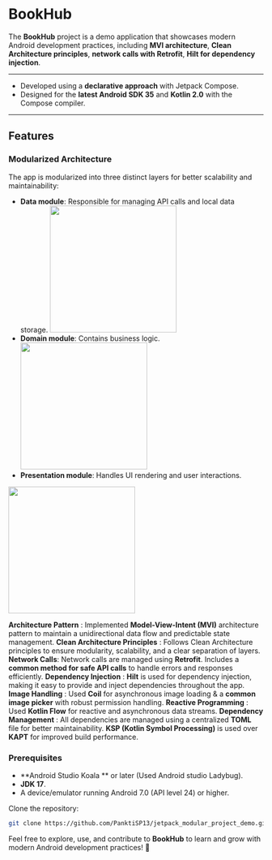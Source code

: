 # BookHub

The **BookHub** project is a demo application that showcases modern Android development practices, including **MVI architecture**, **Clean Architecture principles**, **network calls with Retrofit**, **Hilt for dependency injection**.

---

- Developed using a **declarative approach** with Jetpack Compose.
- Designed for the **latest Android SDK 35** and **Kotlin 2.0** with the Compose compiler.

---

## Features

### **Modularized Architecture**

The app is modularized into three distinct layers for better scalability and maintainability:
- **Data module**: Responsible for managing API calls and local data storage.
  <img src="https://github.com/user-attachments/assets/f88cf162-786d-4118-8ccf-566e6b2214d4" width="250" >
- **Domain module**: Contains business logic.
   <img src="https://github.com/user-attachments/assets/fd7b35ba-4ad0-4984-90dc-83ddda3cbb16" width="250" >
- **Presentation module**: Handles UI rendering and user interactions.
 <img src="https://github.com/user-attachments/assets/cb5015d2-52ba-486d-aa60-ef80b6668b7e" width="250" >


**Architecture Pattern** : Implemented **Model-View-Intent (MVI)** architecture pattern to maintain a unidirectional data flow and predictable state management.
**Clean Architecture Principles** : Follows Clean Architecture principles to ensure modularity, scalability, and a clear separation of layers.
**Network Calls**: Network calls are managed using **Retrofit**. Includes a **common method for safe API calls** to handle errors and responses efficiently.
**Dependency Injection** : **Hilt** is used for dependency injection, making it easy to provide and inject dependencies throughout the app.
**Image Handling** : Used **Coil** for asynchronous image loading & a **common image picker** with robust permission handling.
**Reactive Programming** : Used  **Kotlin Flow** for reactive and asynchronous data streams.
**Dependency Management** : All dependencies are managed using a centralized **TOML** file for better maintainability.
**KSP (Kotlin Symbol Processing)** is used over **KAPT** for improved build performance.


### Prerequisites
- **Android Studio Koala ** or later (Used Android studio Ladybug).
- **JDK 17**.
- A device/emulator running Android 7.0 (API level 24) or higher.

Clone the repository:
   ```bash
   git clone https://github.com/PanktiSP13/jetpack_modular_project_demo.git
   ```

Feel free to explore, use, and contribute to **BookHub** to learn and grow with modern Android development practices! 🚀

